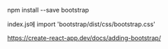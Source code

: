 npm install --save bootstrap

index.js에
import 'bootstrap/dist/css/bootstrap.css'

https://create-react-app.dev/docs/adding-bootstrap/

